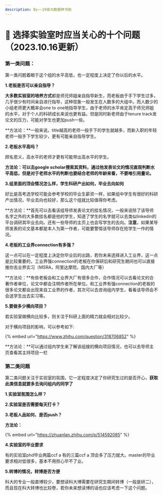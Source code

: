 ```yaml
---
description: By——19级大数据林书航
---
```


# 🤔 选择实验室时应当关心的十个问题（2023.10.16更新）

### 第一类问题：

第一类问题着眼于这个组的水平高低，也一定程度上决定了你以后的水平。

**1.老板是否可以亲自指导？**

**大多数实验室的培养方式**都是师兄师姐亲自指导新生，而老板由于手下学生过多，几乎很少有时间亲自进行指导，这种现象一般发生在人数多的大组中。而人数少的小组老师更大概率会one to one地指导学生，由于老师的水平肯定高于师兄师姐的水平，对于个人的科研成长来说也更有益。但是同时新老师由于tenure track发论文的压力，可能对学生也更加push一些。

**方法论：**一般来说。title越高的老师一般手下的学生就越多，而新入职的年轻老师一般手下学生较少，更有可能亲自指导学生。

**2.老板水平高吗？**

顾名思义，高水平的老师才更有可能带出高水平的学生。

**方法论：**可以去google scholar搜索其资料，通过他发表论文的情况直观判断水平高低，但是对于老师水平的判断也要结合老师的年龄来看，不要**唯引用量论。**

**3.组里面的顶会情况怎么样，学生科研产出如何，毕业去向如何**

好比是高考选学校可能会参考学校的毕业生薪资一样，如果组中学生有很好的科研产出情况，毕业去向也较好，那么这个组就比较值得你考虑。

**方法论：**首先可以去看该组导师发表论文的挂名情况，一般来说除了该导师名字之外的大多数挂名都是他的学生，知道了学生的名字就可以去类似linkedin的平台调研其毕业去向。还有一些导师的主页上也会写学生的去向。**注意**，如果某导师发表的论文基本都是本人为第一作者，可能要警惕该导师存在抢学生一作的情况。

**4.老板的工业界connection有多强？**

这一点可以在一定程度上决定你毕业后的出路，若你未来选择进入工业界，这一点是比较重要的，工业界强connection的老板在你保研后和研究生期间也可以直接推你去业界实习（MSRA，阿里达摩院，国内大厂等）

**方法论：**有些老板会和工业界大厂有很多合作，合作情况可以去看论文的合著作者单位，论文中都会注明作者所在单位。和工业界有强connection的老板的很多论文都会出现来自工业界的作者，其次可以去咨询组内学生，看看该导师会不会送学生出去实习等。

**5.要做多少横向项目？**

若实验室做横向比较多，则关注于科研上面的精力就会相对比较少。

对于横向项目的影响，可以参考如下:

{% embed url="https://www.zhihu.com/question/318706852" %}

**方法论：**可以通过组内学生来了解该组接的横向项目情况，也可以去导师主页查看其主持项目一栏

### 第二类问题

第二类问题关注于实验室的氛围，它一定程度决定了你研究生过的是否开心，**获取此类信息就要多去询问组内的同学了**

**1.实验室氛围怎么样？**

**2.实验室是否需要每天打卡？**

**3.老板人品如何、是否push？**

**方法论：**

{% embed url="https://zhuanlan.zhihu.com/p/514592085" %}

**4.实验室的毕业要求**

有的实验室phd毕业两篇ccf a 有的三篇ccf a 顶会多了压力就大。master的毕业要求相对低很多，基本不用担心毕不了业。

**5.转博的情况，转博是否方便**

科大的专业一般直博较少，要想读科大博需要在研究生期间转博（一般是研二），而且现在科大转博也比较卷，若你未来想读博的话也应该考虑一下这个问题。
